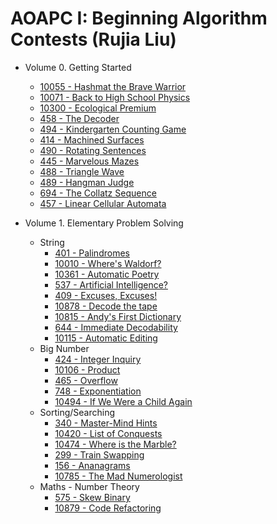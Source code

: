 # AOAPC I: Beginning Algorithm Contests (Rujia Liu)

* Volume 0. Getting Started
  - <a href="/UVa/Volume 100/10055 - Hashmat the Brave Warrior.cpp">10055 - Hashmat the Brave Warrior</a>
  - <a href="/UVa/Volume 100/10071 - Back to High School Physics.cpp">10071 - Back to High School Physics</a>
  - <a href="/UVa/Volume 103/10300 - Ecological Premium.cpp">10300 - Ecological Premium</a>
  - <a href="/UVa/Volume 4/458 - The Decoder.cpp">458 - The Decoder</a>
  - <a href="/UVa/Volume 4/494 - Kindergarten Counting Game.cpp">494 - Kindergarten Counting Game</a>
  - <a href="/UVa/Volume 4/414 - Machined Surfaces.cpp">414 - Machined Surfaces</a>
  - <a href="/UVa/Volume 4/490 - Rotating Sentences.cpp">490 - Rotating Sentences</a>
  - <a href="/UVa/Volume 4/445 - Marvelous Mazes.cpp">445 - Marvelous Mazes</a>
  - <a href="/UVa/Volume 4/488 - Triangle Wave.cpp">488 - Triangle Wave</a>
  - <a href="/UVa/Volume 4/489 - Hangman Judge.cpp">489 - Hangman Judge</a>
  - <a href="/UVa/Volume 6/694 - The Collatz Sequence.cpp">694 - The Collatz Sequence</a>
  - <a href="/UVa/Volume 4/457 - Linear Cellular Automata.cpp">457 - Linear Cellular Automata</a>

* Volume 1. Elementary Problem Solving
  + String
    - <a href="/UVa/Volume 4/401 - Palindromes.cpp">401 - Palindromes</a>
    - <a href="/UVa/Volume 100/10010%20-%20Where's%20Waldorf%3F.cpp">10010 - Where's Waldorf?</a>
    - <a href="/UVa/Volume 103/10361 - Automatic Poetry.cpp">10361 - Automatic Poetry</a>
    - <a href="/UVa/Volume 5/537 - Artificial Intelligence%3F.cpp">537 - Artificial Intelligence?</a>
    - <a href="/UVa/Volume 4/409 - Excuses, Excuses!.cpp">409 - Excuses, Excuses!</a>
    - <a href="/UVa/Volume 108/10878 - Decode the tape.cpp">10878 - Decode the tape</a>
    - <a href="/UVa/Volume 108/10815 - Andy's First Dictionary.cpp">10815 - Andy's First Dictionary</a>
    - <a href="/UVa/Volume 6/644 - Immediate Decodability.cpp">644 - Immediate Decodability</a>
    - <a href="/UVa/Volume 101/10115 - Automatic Editing.cpp">10115 - Automatic Editing</a>
  + Big Number
    - <a href="/UVa/Volume 4/424 - Integer Inquiry.cpp">424 - Integer Inquiry</a>
    - <a href="/UVa/Volume 101/10106 - Product.cpp">10106 - Product</a>
    - <a href="/UVa/Volume 4/465 - Overflow.cpp">465 - Overflow</a>
    - <a href="/UVa/Volume 7/748 - Exponentiation.cpp">748 - Exponentiation</a>
    - <a href="/UVa/Volume 104/10494 - If We Were a Child Again.cpp">10494 - If We Were a Child Again</a>
  + Sorting/Searching
    - <a href="/UVa/Volume 3/340 - Master-Mind Hints.cpp">340 - Master-Mind Hints</a>
    - <a href="/UVa/Volume 104/10420 - List of Conquests.cpp">10420 - List of Conquests</a>
    - <a href="/UVa/Volume 104/10474 - Where is the Marble%3F.cpp">10474 - Where is the Marble?</a>
    - <a href="/UVa/Volume 2/299 - Train Swapping.cpp">299 - Train Swapping</a>
    - <a href="/UVa/Volume 1/156 - Ananagrams.cpp">156 - Ananagrams</a>
    - <a href="/UVa/Volume 107/10785 - The Mad Numerologist.cpp">10785 - The Mad Numerologist</a>
  + Maths - Number Theory
    - <a href="/UVa/Volume 5/575 - Skew Binary.cpp">575 - Skew Binary</a>
    - <a href="/UVa/Volume 108/10879 - Code Refactoring.cpp">10879 - Code Refactoring</a>

